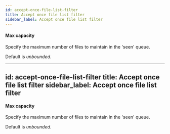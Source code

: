 ```yaml
---
id: accept-once-file-list-filter
title: Accept once file list filter
sidebar_label: Accept once file list filter
---
```

#### Max capacity
Specify the maximum number of files to maintain in the 'seen' queue.

Default is <i>unbounded</i>.

---
id: accept-once-file-list-filter
title: Accept once file list filter
sidebar_label: Accept once file list filter
---
#### Max capacity
Specify the maximum number of files to maintain in the 'seen' queue.

Default is <i>unbounded</i>.

